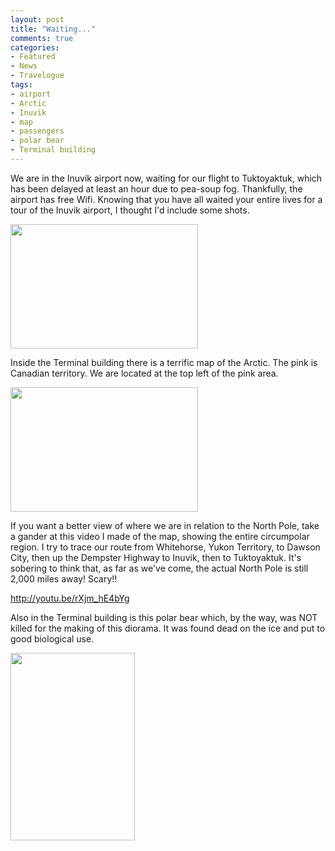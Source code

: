 ```yaml
---
layout: post
title: "Waiting..."
comments: true
categories:
- Featured
- News
- Travelogue
tags:
- airport
- Arctic
- Inuvik
- map
- passengers
- polar bear
- Terminal building
---
```

We are in the Inuvik airport now, waiting for our flight to Tuktoyaktuk, which has been delayed at least an hour due to pea-soup fog. Thankfully, the airport has free Wifi. Knowing that you have all waited your entire lives for a tour of the Inuvik airport, I thought I'd include some shots.

<a href="http://blog.lesterpickerphoto.com/wp-content/uploads/2011/08/LAP1400.jpg"><img class="size-medium wp-image-1432" title="_LAP1400" src="http://blog.lesterpickerphoto.com/wp-content/uploads/2011/08/LAP1400-300x199.jpg" alt="" width="300" height="199"></a>

Inside the Terminal building there is a terrific map of the Arctic. The pink is Canadian territory. We are located at the top left of the pink area.

<a href="http://blog.lesterpickerphoto.com/wp-content/uploads/2011/08/LAP1406.jpg"><img class="size-medium wp-image-1433" title="_LAP1406" src="http://blog.lesterpickerphoto.com/wp-content/uploads/2011/08/LAP1406-300x199.jpg" alt="" width="300" height="199"></a>

If you want a better view of where we are in relation to the North Pole, take a gander at this video I made of the map, showing the entire circumpolar region. I try to trace our route from Whitehorse, Yukon Territory, to Dawson City, then up the Dempster Highway to Inuvik, then to Tuktoyaktuk. It's sobering to think that, as far as we've come, the actual North Pole is still 2,000 miles away! Scary!!

<a href="http://youtu.be/rXjm_hE4bYg">http://youtu.be/rXjm_hE4bYg</a>

Also in the Terminal building is this polar bear which, by the way, was NOT killed for the making of this diorama. It was found dead on the ice and put to good biological use.

<a href="http://blog.lesterpickerphoto.com/wp-content/uploads/2011/08/LAP1408.jpg"><img class="size-medium wp-image-1434" title="_LAP1408" src="http://blog.lesterpickerphoto.com/wp-content/uploads/2011/08/LAP1408-199x300.jpg" alt="" width="199" height="300"></a>